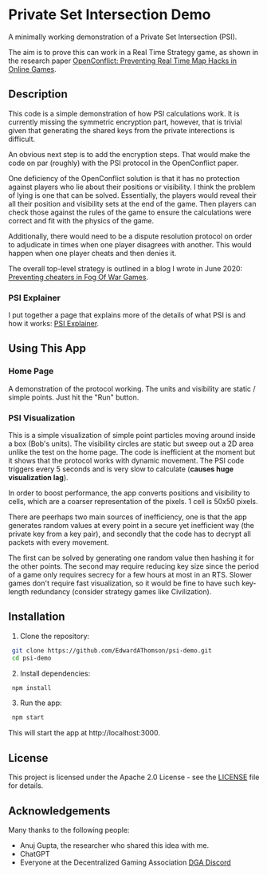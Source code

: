 # Private Set Intersection Demo

A minimally working demonstration of a Private Set Intersection (PSI).

The aim is to prove this can work in a Real Time Strategy game, as shown in the research paper [OpenConflict: Preventing Real Time Map Hacks in Online Games](https://www.shiftleft.org/papers/openconflict/).

## Description
This code is a simple demonstration of how PSI calculations work. It is currently missing the symmetric encryption part, however, that is trivial given that generating the shared keys from the private interections is difficult.

An obvious next step is to add the encryption steps. That would make the code on par (roughly) with the PSI protocol in the OpenConflict paper.

One deficiency of the OpenConflict solution is that it has no protection against players who lie about their positions or visibility. I think the problem of lying is one that can be solved. Essentially, the players would reveal their all their position and visibility sets at the end of the game. Then players can check those against the rules of the game to ensure the calculations were correct and fit with the physics of the game.

Additionally, there would need to be a dispute resolution protocol on order to adjudicate in times when one player disagrees with another. This would happen when one player cheats and then denies it.

The overall top-level strategy is outlined in a blog I wrote in June 2020: [Preventing cheaters in Fog Of War Games](https://edward-thomson.medium.com/preventing-cheaters-in-fog-of-war-games-69f202fbe107).

### PSI Explainer
I put together a page that explains more of the details of what PSI is and how it works: [PSI Explainer](./explanations/psi_explainer.md).

## Using This App

### Home Page
A demonstration of the protocol working. The units and visibility are static / simple points. Just hit the "Run" button. 

### PSI Visualization
This is a simple visualization of simple point particles moving around inside a box (Bob's units). The visibility circles are static but sweep out a 2D area unlike the test on the home page. The code is inefficient at the moment but it shows that the protocol works with dynamic movement. The PSI code triggers every 5 seconds and is very slow to calculate (**causes huge visualization lag**).

In order to boost performance, the app converts positions and visibility to cells, which are a coarser representation of the pixels. 1 cell is 50x50 pixels.

There are peerhaps two main sources of inefficiency, one is that the app generates random values at every point in a secure yet inefficient way (the private key from a key pair), and secondly that the code has to decrypt all packets with every movement.

The first can be solved by generating one random value then hashing it for the other points. The second may require reducing key size since the period of a game only requires secrecy for a few hours at most in an RTS. Slower games don't require fast visualization, so it would be fine to have such key-length redundancy (consider strategy games like Civilization).

## Installation

1. Clone the repository:

```bash
 git clone https://github.com/EdwardAThomson/psi-demo.git
 cd psi-demo
```

2. Install dependencies:

```bash
 npm install
```


3. Run the app:

```bash
 npm start
```

This will start the app at http://localhost:3000.


## License
This project is licensed under the Apache 2.0 License - see the [LICENSE](LICENSE) file for details.


## Acknowledgements
Many thanks to the following people:

- Anuj Gupta, the researcher who shared this idea with me.
- ChatGPT
- Everyone at the Decentralized Gaming Association [DGA Discord](https://discord.com/invite/eZEVrSd)
